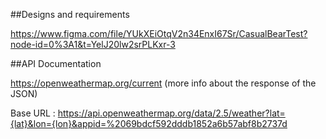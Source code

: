 
##Designs and requirements 

https://www.figma.com/file/YUkXEiOtqV2n34EnxI67Sr/CasualBearTest?node-id=0%3A1&t=YelJ20lw2srPLKxr-3



##API Documentation

https://openweathermap.org/current (more info about the response of the JSON)

Base URL : https://api.openweathermap.org/data/2.5/weather?lat={lat}&lon={lon}&appid=%2069bdcf592dddb1852a6b57abf8b2737d


